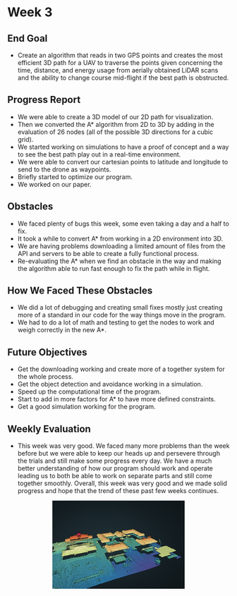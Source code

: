 # Week 3

## End Goal

* Create an algorithm that reads in two GPS points and creates the most efficient 3D path for a UAV to traverse the points given concerning the time, distance, and energy usage from aerially obtained LiDAR scans and the ability to change course mid-flight if the best path is obstructed.

## Progress Report
* We were able to create a 3D model of our 2D path for visualization.
* Then we converted the A* algorithm from 2D to 3D by adding in the evaluation of 26 nodes (all of the possible 3D directions for a cubic grid).
* We started working on simulations to have a proof of concept and a way to see the best path play out in a real-time environment.
* We were able to convert our cartesian points to latitude and longitude to send to the drone as waypoints.
* Briefly started to optimize our program.
* We worked on our paper.

## Obstacles
* We faced plenty of bugs this week, some even taking a day and a half to fix.
* It took a while to convert A* from working in a 2D environment into 3D.
* We are having problems downloading a limited amount of files from the API and servers to be able to create a fully functional process.
* Re-evaluating the A* when we find an obstacle in the way and making the algorithm able to run fast enough to fix the path while in flight.

## How We Faced These Obstacles
* We did a lot of debugging and creating small fixes mostly just creating more of a standard in our code for the way things move in the program.
* We had to do a lot of math and testing to get the nodes to work and weigh correctly in the new A*.

## Future Objectives
* Get the downloading working and create more of a together system for the whole process.
* Get the object detection and avoidance working in a simulation.
* Speed up the computational time of the program.
* Start to add in more factors for A* to have more defined constraints.
* Get a good simulation working for the program.

## Weekly Evaluation
* This week was very good. We faced many more problems than the week before but we were able to keep our heads up and persevere through the trials and still make some progress every day. We have a much better understanding of how our program should work and operate leading us to both be able to work on separate parts and still come together smoothly. Overall, this week was very good and we made solid progress and hope that the trend of these past few weeks continues. 

<p align="center">
  <img src="https://github.com/alecstem/2022-REU-on-Smart-UAVs/blob/main/images/point%20cloud.png" width="300" height="200" >
</p>

